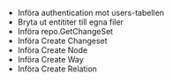 - Införa authentication mot users-tabellen
 - Bryta ut entititer till egna filer
 - Införa repo.GetChangeSet 
 - Införa Create Changeset
 - Införa Create Node
 - Införa Create Way
 - Införa Create Relation




